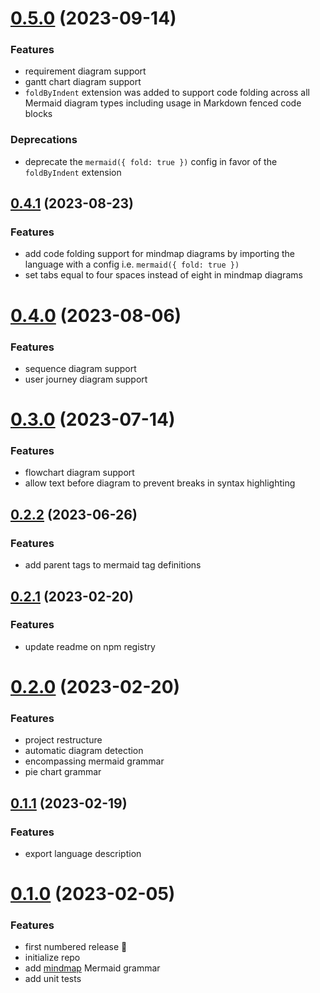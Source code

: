 # [0.5.0](https://github.com/inspirnathan/codemirror-lang-mermaid/compare/v0.4.1...v0.5.0) (2023-09-14)

### Features

- requirement diagram support
- gantt chart diagram support
- `foldByIndent` extension was added to support code folding across all Mermaid diagram types including usage in Markdown fenced code blocks

### Deprecations

- deprecate the `mermaid({ fold: true })` config in favor of the `foldByIndent` extension



## [0.4.1](https://github.com/inspirnathan/codemirror-lang-mermaid/compare/v0.4.0...v0.4.1) (2023-08-23)

### Features

- add code folding support for mindmap diagrams by importing the language with a config i.e. `mermaid({ fold: true })`
- set tabs equal to four spaces instead of eight in mindmap diagrams



# [0.4.0](https://github.com/inspirnathan/codemirror-lang-mermaid/compare/v0.3.0...v0.4.0) (2023-08-06)

### Features

- sequence diagram support
- user journey diagram support



# [0.3.0](https://github.com/inspirnathan/codemirror-lang-mermaid/compare/v0.2.2...v0.3.0) (2023-07-14)

### Features

- flowchart diagram support
- allow text before diagram to prevent breaks in syntax highlighting



## [0.2.2](https://github.com/inspirnathan/codemirror-lang-mermaid/compare/v0.2.1...v0.2.2) (2023-06-26)

### Features

- add parent tags to mermaid tag definitions



## [0.2.1](https://github.com/inspirnathan/codemirror-lang-mermaid/compare/v0.2.0...v0.2.1) (2023-02-20)

### Features

- update readme on npm registry



# [0.2.0](https://github.com/inspirnathan/codemirror-lang-mermaid/compare/v0.1.1...v0.2.0) (2023-02-20)

### Features

- project restructure
- automatic diagram detection
- encompassing mermaid grammar
- pie chart grammar



## [0.1.1](https://github.com/inspirnathan/codemirror-lang-mermaid/compare/v0.1.0...v0.1.1) (2023-02-19)

### Features

- export language description



# [0.1.0]() (2023-02-05)

### Features

- first numbered release 🎉
- initialize repo
- add [mindmap](https://mermaid.js.org/syntax/mindmap.html) Mermaid grammar
- add unit tests
